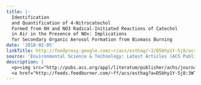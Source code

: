 ```yaml
---
title: |-
  Identification
  and Quantification of 4-Nitrocatechol
  Formed from OH and NO3 Radical-Initiated Reactions of Catechol
  in Air in the Presence of NOx: Implications
  for Secondary Organic Aerosol Formation from Biomass Burning
date: '2018-02-05'
linkTitle: http://feedproxy.google.com/~r/acs/esthag/~3/D5bhy1Y-5j8/acs.est.7b05864
source: 'Environmental Science & Technology: Latest Articles (ACS Publications)'
description: |
  <p><img src="http://pubs.acs.org/appl/literatum/publisher/achs/journals/content/esthag/0/esthag.ahead-of-print/acs.est.7b05864/20180204/images/medium/es-2017-058642_0004.gif" alt="TOC Graphic"/></p><div><cite>Environmental Science & Technology</cite></div><div>DOI: 10.1021/acs.est.7b05864</div><div class="feedflare">
  <a href="http://feeds.feedburner.com/~ff/acs/esthag?a=D5bhy1Y-5j8:3WTRYJ_m4SU:yIl2AUoC8zA"><img src="http://feeds.feedburner.com/~ff/acs/esthag?d=yIl2AUoC8zA" border="0"></img></a>
---
```

